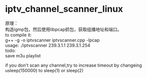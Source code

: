 # iptv_channel_scanner_linux
原理：  
构造igmp包，然后使用libpcap抓包，获取组播地址和端口。  
to compile it:  
		g++ -g -o iptvscanner iptvscanner.cpp -lpcap  
usage: 
	./iptvscanner 239.3.1.1 239.3.1.254  
todo:  
	save m3u playlist  
  
if you don't scan any channel,try to increase timeout by changeing usleep(150000) to sleep(1) or sleep(2)
